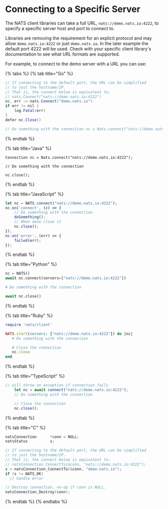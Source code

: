 # Connecting to a Specific Server

The NATS client libraries can take a full URL, `nats://demo.nats.io:4222`, to specify a specific server host and port to connect to.

Libraries are removing the requirement for an explicit protocol and may allow `demo.nats.io:4222` or just `demo.nats.io`. In the later example the default port 4222 will be used. Check with your specific client library's documentation to see what URL formats are supported.

For example, to connect to the demo server with a URL you can use:

{% tabs %}
{% tab title="Go" %}
```java
// If connecting to the default port, the URL can be simplified
// to just the hostname/IP.
// That is, the connect below is equivalent to:
// nats.Connect("nats://demo.nats.io:4222")
nc, err := nats.Connect("demo.nats.io")
if err != nil {
    log.Fatal(err)
}
defer nc.Close()

// Do something with the connection nc = Nats.connect("nats://demo.nats.io:4222");
```
{% endtab %}

{% tab title="Java" %}
```text
Connection nc = Nats.connect("nats://demo.nats.io:4222");

// Do something with the connection

nc.close();
```
{% endtab %}

{% tab title="JavaScript" %}
```javascript
let nc = NATS.connect("nats://demo.nats.io:4222");
nc.on('connect', (c) => {
    // Do something with the connection
    doSomething();
    // When done close it
    nc.close();
});
nc.on('error', (err) => {
    failed(err);
});
```
{% endtab %}

{% tab title="Python" %}
```python
nc = NATS()
await nc.connect(servers=["nats://demo.nats.io:4222"])

# Do something with the connection

await nc.close()
```
{% endtab %}

{% tab title="Ruby" %}
```ruby
require 'nats/client'

NATS.start(servers: ["nats://demo.nats.io:4222"]) do |nc|
   # Do something with the connection

   # Close the connection
   nc.close
end
```
{% endtab %}

{% tab title="TypeScript" %}
```typescript
// will throw an exception if connection fails
    let nc = await connect("nats://demo.nats.io:4222");
    // Do something with the connection

    // Close the connection
    nc.close();
```
{% endtab %}

{% tab title="C" %}
```c
natsConnection      *conn = NULL;
natsStatus          s;

// If connecting to the default port, the URL can be simplified
// to just the hostname/IP.
// That is, the connect below is equivalent to:
// natsConnection_ConnectTo(&conn, "nats://demo.nats.io:4222");
s = natsConnection_ConnectTo(&conn, "demo.nats.io");
if (s != NATS_OK)
  // handle error

// Destroy connection, no-op if conn is NULL.
natsConnection_Destroy(conn);
```
{% endtab %}
{% endtabs %}

